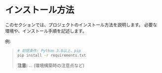 # インストール方法

このセクションでは、プロジェクトのインストール方法を説明します。
必要な環境や、インストール手順を記述します。

例:
> ```bash
> # 前提条件: Python 3.8以上、pip
> pip install -r requirements.txt
> ```
> **注意:** ... (環境構築時の注意点など)
